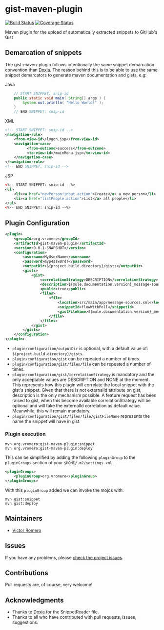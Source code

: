 gist-maven-plugin
=================

[![Build Status](https://travis-ci.org/vromero/gist-maven-plugin.png?branch=master)](https://travis-ci.org/vromero/gist-maven-plugin) [![Coverage Status](https://coveralls.io/repos/vromero/gist-maven-plugin/badge.png)](https://coveralls.io/r/vromero/gist-maven-plugin)


Maven plugin for the upload of automatically extracted snippets to GitHub's Gist

## Demarcation of snippets

The gist-maven-plugin follows intentionally the same snippet demarcation convention than [Doxia](https://maven.apache.org/guides/mini/guide-snippet-macro.html). The reason behind this is to be able to use the same snippet demarcators to generate maven documentation and gists, e.g:

Java

```java
    // START SNIPPET: snip-id
    public static void main( String[] args ) {
        System.out.println( "Hello World!" );
    }
    // END SNIPPET: snip-id
```

XML

```xml
<!-- START SNIPPET: snip-id -->
<navigation-rule>
    <from-view-id>/logon.jsp</from-view-id>
    <navigation-case>
          <from-outcome>success</from-outcome>
          <to-view-id>/mainMenu.jsp</to-view-id>
    </navigation-case>
</navigation-rule>
<!-- END SNIPPET: snip-id -->
```

JSP

```xml
<%-- START SNIPPET: snip-id --%>
<ul>
    <li><a href="newPerson!input.action">Create</a> a new person</li>
    <li><a href="listPeople.action">List</a> all people</li>
</ul>
<%-- END SNIPPET: snip-id --%>
```

## Plugin Configuration

```xml
<plugin>
    <groupId>org.vromero</groupId>
    <artifactId>gist-maven-plugin</artifactId>
    <version>0.0.1-SNAPSHOT</version>
    <configuration>
        <username>MyUserName</username>
        <password>myp4ssw0rd!</password>
        <outputDir>${project.build.directory}/gists</outputDir>
        <gists>
            <gist>
                <correlationStrategy>DESCRIPTION</correlationStrategy>
                <description>${mule.documentation.version}_message-sources_flowWithPoll</description>
                <public>true</public>
                <files>
                    <file>
                        <location>src/main/app/message-sources.xml</location>
                        <snippetId>flowWithPoll</snippetId>
                        <gistFileName>${mule.documentation.version}_message-sources_flowWithPoll</gistFileName>
                    </file>
                </files>
            </gist>
        </gists>
    </configuration>
</plugin>
```

* `plugin/configuration/outputDir` is optional, with a default value of: `${project.build.directory}/gists`.
* `plugin/configuration/gist` can be repeated a number of times.
* `plugin/configuration/gist/files/file` can be repeated a number of times.
* `plugin/configuration/gist/correlationStrategy` is mandatory and the only acceptable values are DESCRIPTION and NONE at
the moment. This represents how this plugin will correlate the local snippet with the gist's snippet. Given that there
is not externalId attribute on gist, description is the only mechanism possible. A feature request has been raised to
gist, when this become available correlationStrategy will be optional and will take the externalId correlation as
default value. Meanwhile, this will remain mandatory.
* `plugin/configuration/gist/files/file/gistFileName` represents the name the snippet will have in gist.

### Plugin execution

    mvn org.vromero:gist-maven-plugin:snippet
    mvn org.vromero:gist-maven-plugin:deploy

This can be simplified by adding the following ```pluginGroup``` to the ```pluginGroups``` section of your
```$HOME/.m2/settings.xml``` .

```xml
<pluginGroups>
    <pluginGroup>org.vromero</pluginGroup>
</pluginGroups>
```

With this ```pluginGroup``` added we can invoke the mojos with:

    mvn gist:snippet
    mvn gist:deploy

## Maintainers
* [Victor Romero](http://www.vromero.org)

## Issues
If you have any problems, please [check the project issues](https://github.com/vromero/gist-maven-plugin/issues).

## Contributions
Pull requests are, of course, very welcome!

## Acknowledgments
* Thanks to [Doxia](http://svn.apache.org/viewvc/maven/doxia/doxia/tags/doxia-1.5/doxia-core/src/main/java/org/apache/maven/doxia/macro/snippet/SnippetReader.java?view=log) for the SnippetReader file.
* Thanks to all who have contributed with pull requests, issues, suggestions.

